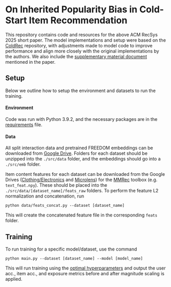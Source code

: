 # On Inherited Popularity Bias in Cold-Start Item Recommendation
This repository contains code and resources for the above ACM RecSys 2025 short paper. The model implementations and setup were based on the [ColdRec](https://github.com/YuanchenBei/ColdRec) repository, with adjustments made to model code to improve performance and align more closely with the original implementations by the authors. We also include the [supplementary material document](https://github.com/gmeehan96/Cold-PopBias/blob/main/ColdPopBias_SupplementaryMaterialFinal.pdf) mentioned in the paper.

## Setup
Below we outline how to setup the environment and datasets to run the training.

#### Environment
Code was run with Python 3.9.2, and the necessary packages are in the [requirements](https://github.com/gmeehan96/Cold-PopBias/blob/main/requirements.txt) file. 

#### Data
All split interaction data and pretrained FREEDOM embeddings can be downloaded from [Google Drive](https://drive.google.com/drive/folders/1I2Uh7bF98oPVbnZqaE-Na7gRg9ER5FC9?usp=sharing). Folders for each dataset should be unzipped into the `./src/data` folder, and the embeddings should go into a `./src/emb` folder. 

Item content features for each dataset can be downloaded from the Google Drives ([Clothing/Electronics](https://drive.google.com/drive/folders/13cBy1EA_saTUuXxVllKgtfci2A09jyaG) and [Microlens](https://drive.google.com/drive/folders/14UyTAh_YyDV8vzXteBJiy9jv8TBDK43w)) for the [MMRec](https://github.com/enoche/MMRec) toolbox (e.g. `text_feat.npy`). These should be placed into the `./src/data/[dataset_name]/feats_raw` folders. To perform the feature L2 normalization and concatenation, run 
```
python data/feats_concat.py --dataset [dataset_name]
```
This will create the concatenated feature file in the corresponding `feats` folder.

## Training
To run training for a specific model/dataset, use the command
```
python main.py --dataset [dataset_name] --model [model_name]
```
This will run training using the [optimal hyperparameters](https://github.com/gmeehan96/Cold-PopBias/blob/main/src/hyperparams.yml) and output the user acc., item acc., and exposure metrics before and after magnitude scaling is applied. 


